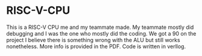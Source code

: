 # RISC-V-CPU
This is a RISC-V CPU me and my teammate made. My teammate mostly did debugging and I was the one who mostly did the coding. We got a 90 on the project
I believe there is something wrong with the ALU but still works nonetheless. More info is provided in the PDF.
Code is written in verllog.
